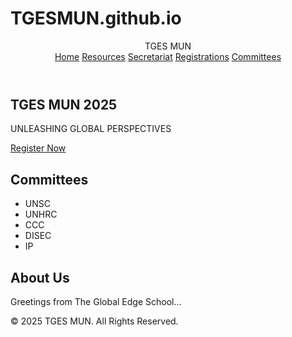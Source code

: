 # TGESMUN.github.io
<!DOCTYPE html>
<html lang="en">
<head>
  <meta charset="UTF-8" />
  <meta name="viewport" content="width=device-width, initial-scale=1" />
  <title>TGES MUN 2025</title>
  <link rel="stylesheet" href="css/style.css" />
</head>
<body>

  <header class="navbar">
    <div class="logo">TGES MUN</div>
    <nav>
      <a href="#home">Home</a>
      <a href="#resources">Resources</a>
      <a href="#secretariat">Secretariat</a>
      <a href="#register">Registrations</a>
      <a href="#committees">Committees</a>
    </nav>
  </header>

  <section id="home" class="hero">
    <h1>TGES MUN 2025</h1>
    <p>UNLEASHING GLOBAL PERSPECTIVES</p>
    <div id="countdown"></div>
    <a href="#register" class="btn">Register Now</a>
  </section>

  <section id="committees">
    <h2>Committees</h2>
    <ul>
      <li>UNSC</li>
      <li>UNHRC</li>
      <li>CCC</li>
      <li>DISEC</li>
      <li>IP</li>
    </ul>
  </section>

  <section id="about">
    <h2>About Us</h2>
    <p>Greetings from The Global Edge School…</p>
  </section>

  <footer class="footer">
    <p>© 2025 TGES MUN. All Rights Reserved.</p>
  </footer>

  <script src="js/script.js"></script>
</body>
</html>

  
